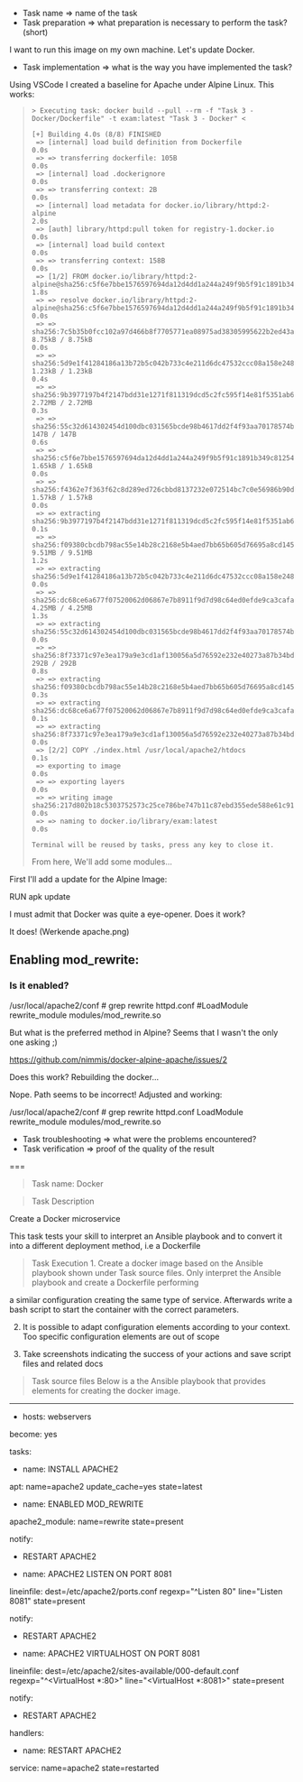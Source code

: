 * Task name => name of the task
* Task preparation => what preparation is necessary to perform the task? (short)

I want to run this image on my own machine. Let's update Docker. 

* Task implementation => what is the way you have implemented the task?

Using VSCode I created a baseline for Apache under Alpine Linux. This works:

> ```
> > Executing task: docker build --pull --rm -f "Task 3 - Docker/Dockerfile" -t exam:latest "Task 3 - Docker" <
> 
> [+] Building 4.0s (8/8) FINISHED                                                                                                                                              
>  => [internal] load build definition from Dockerfile                                                                                                                     0.0s
>  => => transferring dockerfile: 105B                                                                                                                                     0.0s
>  => [internal] load .dockerignore                                                                                                                                        0.0s
>  => => transferring context: 2B                                                                                                                                          0.0s
>  => [internal] load metadata for docker.io/library/httpd:2-alpine                                                                                                        2.0s
>  => [auth] library/httpd:pull token for registry-1.docker.io                                                                                                             0.0s
>  => [internal] load build context                                                                                                                                        0.0s
>  => => transferring context: 158B                                                                                                                                        0.0s
>  => [1/2] FROM docker.io/library/httpd:2-alpine@sha256:c5f6e7bbe1576597694da12d4dd1a244a249f9b5f91c1891b349c812543a63bc                                                  1.8s
>  => => resolve docker.io/library/httpd:2-alpine@sha256:c5f6e7bbe1576597694da12d4dd1a244a249f9b5f91c1891b349c812543a63bc                                                  0.0s
>  => => sha256:7c5b35b0fcc102a97d466b8f7705771ea08975ad38305995622b2ed43a35a57b 8.75kB / 8.75kB                                                                           0.0s
>  => => sha256:5d9e1f41284186a13b72b5c042b733c4e211d6dc47532ccc08a158e2480bc02a 1.23kB / 1.23kB                                                                           0.4s
>  => => sha256:9b3977197b4f2147bdd31e1271f811319dcd5c2fc595f14e81f5351ab6275b99 2.72MB / 2.72MB                                                                           0.3s
>  => => sha256:55c32d614302454d100dbc031565bcde98b4617dd2f4f93aa70178574b03c90e 147B / 147B                                                                               0.6s
>  => => sha256:c5f6e7bbe1576597694da12d4dd1a244a249f9b5f91c1891b349c812543a63bc 1.65kB / 1.65kB                                                                           0.0s
>  => => sha256:f4362e7f363f62c8d289ed726cbbd8137232e072514bc7c0e56986b90df1db9b 1.57kB / 1.57kB                                                                           0.0s
>  => => extracting sha256:9b3977197b4f2147bdd31e1271f811319dcd5c2fc595f14e81f5351ab6275b99                                                                                0.1s
>  => => sha256:f09380cbcdb798ac55e14b28c2168e5b4aed7bb65b605d76695a8cd1453d6460 9.51MB / 9.51MB                                                                           1.2s
>  => => extracting sha256:5d9e1f41284186a13b72b5c042b733c4e211d6dc47532ccc08a158e2480bc02a                                                                                0.0s
>  => => sha256:dc68ce6a677f07520062d06867e7b8911f9d7d98c64ed0efde9ca3cafa72e7b4 4.25MB / 4.25MB                                                                           1.3s
>  => => extracting sha256:55c32d614302454d100dbc031565bcde98b4617dd2f4f93aa70178574b03c90e                                                                                0.0s
>  => => sha256:8f73371c97e3ea179a9e3cd1af130056a5d76592e232e40273a87b34bd7199aa 292B / 292B                                                                               0.8s
>  => => extracting sha256:f09380cbcdb798ac55e14b28c2168e5b4aed7bb65b605d76695a8cd1453d6460                                                                                0.3s
>  => => extracting sha256:dc68ce6a677f07520062d06867e7b8911f9d7d98c64ed0efde9ca3cafa72e7b4                                                                                0.1s
>  => => extracting sha256:8f73371c97e3ea179a9e3cd1af130056a5d76592e232e40273a87b34bd7199aa                                                                                0.0s
>  => [2/2] COPY ./index.html /usr/local/apache2/htdocs                                                                                                                    0.1s
>  => exporting to image                                                                                                                                                   0.0s
>  => => exporting layers                                                                                                                                                  0.0s
>  => => writing image sha256:217d802b18c5303752573c25ce786be747b11c87ebd355ede588e61c91198b33                                                                             0.0s
>  => => naming to docker.io/library/exam:latest                                                                                                                           0.0s
> 
> Terminal will be reused by tasks, press any key to close it.
> ```
>
> From here, We'll add some modules...

First I'll add a update for the Alpine Image:

RUN apk update

I must admit that Docker was quite a eye-opener. Does it work?

It does! (Werkende apache.png)

## Enabling mod_rewrite:

### Is it enabled?

/usr/local/apache2/conf # grep rewrite httpd.conf
#LoadModule rewrite_module modules/mod_rewrite.so

But what is the preferred method in Alpine? Seems that I wasn't the only one asking ;)

https://github.com/nimmis/docker-alpine-apache/issues/2

Does this work? Rebuilding the docker...

Nope. Path seems to be incorrect! Adjusted and working:

/usr/local/apache2/conf # grep rewrite httpd.conf
LoadModule rewrite_module modules/mod_rewrite.so


* Task troubleshooting => what were the problems encountered?
* Task verification => proof of the quality of the result

===



>Task name: Docker

>Task Description

Create a Docker microservice

This task tests your skill to interpret an Ansible playbook and to convert it into a different deployment method, i.e a Dockerfile

>Task Execution 1. Create a docker image based on the Ansible playbook shown under Task source files. Only interpret the Ansible playbook and create a Dockerfile performing

a similar configuration creating the same type of service. Afterwards write a bash script to start the container with the correct parameters.

2. It is possible to adapt configuration elements according to your context. Too specific configuration elements are out of scope

3. Take screenshots indicating the success of your actions and save script files and related docs

>Task source files Below is a the Ansible playbook that provides elements for creating the docker image.

---

- hosts: webservers

become: yes

tasks:

- name: INSTALL APACHE2

apt: name=apache2 update_cache=yes state=latest

- name: ENABLED MOD_REWRITE

apache2_module: name=rewrite state=present

notify:

- RESTART APACHE2

- name: APACHE2 LISTEN ON PORT 8081

lineinfile: dest=/etc/apache2/ports.conf regexp="^Listen 80" line="Listen 8081" state=present

notify:

- RESTART APACHE2

- name: APACHE2 VIRTUALHOST ON PORT 8081

lineinfile: dest=/etc/apache2/sites-available/000-default.conf regexp="^<VirtualHost \*:80>" line="<VirtualHost *:8081>" state=present

notify:

- RESTART APACHE2

handlers:

- name: RESTART APACHE2

service: name=apache2 state=restarted